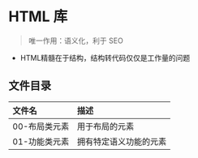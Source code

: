 # HTML 库

> 唯一作用：语义化，利于 SEO
- HTML精髓在于结构，结构转代码仅仅是工作量的问题

## 文件目录
 | 文件名        | 描述                   |
 | :------------ | :--------------------- |
 | 00-布局类元素 | 用于布局的元素         |
 | 01-功能类元素 | 拥有特定语义功能的元素 |
 